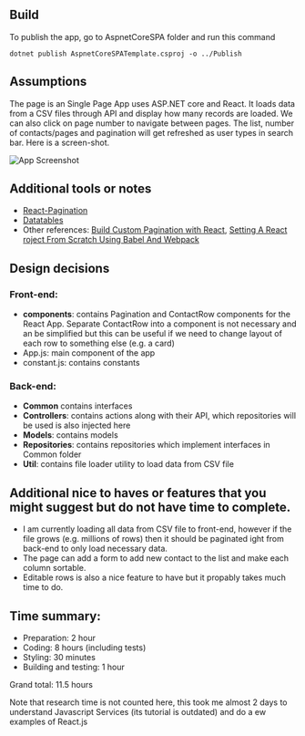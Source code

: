 ## Build

To publish the app, go to AspnetCoreSPA folder and run this command

`dotnet publish AspnetCoreSPATemplate.csproj -o ../Publish`

## Assumptions

The page is an Single Page App uses ASP.NET core and React. It loads data from a CSV files through API and display how many records are loaded. 
We can also click on page number to navigate between pages. The list, number of contacts/pages and pagination will get refreshed as user types in search bar. Here is a screen-shot.

![App Screenshot](screenshot.gif)

## Additional tools or notes

+ [React-Pagination](https://www.npmjs.com/package/react-pagination)
+ [Datatables](https://mdbootstrap.com/docs/jquery/tables/scroll)
+ Other references: [Build Custom Pagination with React](https://scotch.io/tutorials/build-custom-pagination-with-react), [Setting A React roject From Scratch Using Babel And Webpack](https://blog.bitsrc.io/etting-a-react-project-from-scratch-using-babel-and-webpack-5f26a525535d)

## Design decisions

### Front-end:

+ **components**: contains Pagination and ContactRow components for the React App. Separate ContactRow into a component is not necessary and an be simplified but this can be useful if we need to change layout of each row to something else (e.g. a card)
+ App.js: main component of the app
+ constant.js: contains constants

### Back-end: 
+ **Common** contains interfaces
+ **Controllers**: contains actions along with their API, which repositories will be used is also injected here
+ **Models**: contains models
+ **Repositories**: contains repositories which implement interfaces in Common folder
+ **Util**: contains file loader utility to load data from CSV file


## Additional nice to haves or features that you might suggest but do not have time to complete.

+ I am currently loading all data from CSV file to front-end, however if the file grows (e.g. millions of rows) then it should be paginated ight from back-end to only load necessary data.
+ The page can add a form to add new contact to the list and make each column sortable.
+ Editable rows is also a nice feature to have but it propably takes much time to do.

## Time summary:

+ Preparation: 2 hour
+ Coding: 8 hours (including tests)
+ Styling: 30 minutes
+ Building and testing: 1 hour

Grand total: 11.5 hours

Note that research time is not counted here, this took me almost 2 days to understand Javascript Services (its tutorial is outdated) and do a ew examples of React.js

